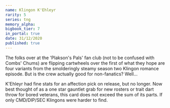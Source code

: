 ```yaml
---
name: Klingon K'Ehleyr
rarity: 5
series: tng
memory_alpha:
bigbook_tier: 7
in_portal: true
date: 31/12/2020
published: true
---
```


The folks over at the 'Plakson's Pals' fan club (not to be confused with Combs' Chums) are flipping cartwheels over the first of what they hope are four variants from the smolderingly steamy season two Klingon romance episode. But is the crew actually good for non-fanatics? Well...

K'Ehleyr had fine stats for an affection pick on release, but no longer. Now best thought of as a one star gauntlet grab for new rosters or trait dart throw for bored veterans, this card does not exceed the sum of its parts. If only CMD/DIP/SEC Klingons were harder to find.
